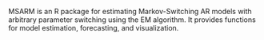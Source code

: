 MSARM is an R package for estimating Markov-Switching AR models with arbitrary parameter switching using the EM algorithm. It provides functions for model estimation, forecasting, and visualization.
